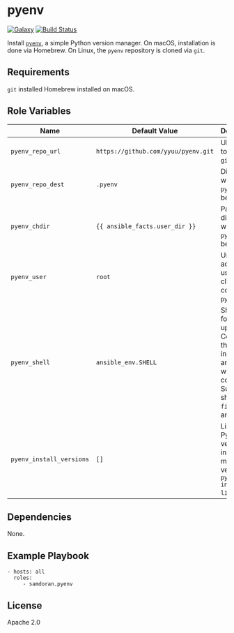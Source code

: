 pyenv
=========
[![Galaxy](https://img.shields.io/badge/galaxy-samdoran.pyenv-blue.svg?style=flat)](https://galaxy.ansible.com/samdoran/pyenv)
[![Build Status](https://travis-ci.org/samdoran/ansible-role-pyenv.svg?branch=master)](https://travis-ci.org/samdoran/ansible-role-pyenv)

Install [`pyenv`](https://github.com/pyenv/pyenv), a simple Python version manager. On macOS, installation is done via Homebrew. On Linux, the `pyenv` repository is cloned via `git`.

Requirements
------------

`git` installed
Homebrew installed on macOS.

Role Variables
--------------

| Name              | Default Value       | Description          |
|-------------------|---------------------|----------------------|
| `pyenv_repo_url` | `https://github.com/yyuu/pyenv.git` | URL used to clone via `git`. |
| `pyenv_repo_dest` | `.pyenv` | Directory where `pyenv` will be cloned |
| `pyenv_chdir` | `{{ ansible_facts.user_dir }}` | Parent directory where `pyenv` will be installed |
| `pyenv_user` | `root` | User account used to clone and configure `pyenv`. |
| `pyenv_shell` | `ansible_env.SHELL` | Shell used for setting up `pyenv`. Controls the lines inserted and into which shell config file. Supported shells are `fish`, `zsh`, and `bash`. |
| `pyenv_install_versions` | `[]` | List of Python versions to install. Must match a version in `pyenv install --list`. |

Dependencies
------------

None.

Example Playbook
----------------

    - hosts: all
      roles:
         - samdoran.pyenv

License
-------

Apache 2.0
